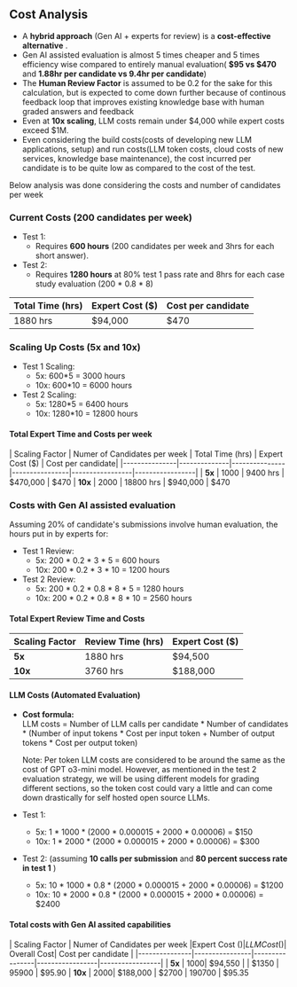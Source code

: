 ## Cost Analysis

- A **hybrid approach** (Gen AI + experts for review) is a **cost-effective alternative** .
- Gen AI assisted evaluation is almost 5 times cheaper and 5 times efficiency wise compared to entirely manual evaluation( **$95 vs $470** and **1.88hr per candidate vs 9.4hr per candidate**) 
- The **Human Review Factor** is assumed to be 0.2 for the sake for this calculation, but is expected to come down further because of continous feedback loop that improves existing knowledge base with human graded answers and feedback
- Even at **10x scaling**, LLM costs remain under $4,000 while expert costs exceed $1M. 
- Even considering the build costs(costs of developing new LLM applications, setup) and run costs(LLM token costs, cloud costs of new services, knowledge base maintenance), the cost incurred per candidate is to be quite low as compared to the cost of the test.


Below analysis was done considering the costs and number of candidates per week

### **Current Costs (200 candidates per week)**

- Test 1:  
  - Requires **600 hours** (200 candidates per week and 3hrs for each short answer).  
- Test 2:  
  - Requires **1280 hours** at 80% test 1 pass rate and 8hrs for each case study evaluation (200 * 0.8 * 8)

| Total Time (hrs) | Expert Cost ($) | Cost per candidate|
|---------------|----------------| ----------------|
| 1880 hrs       | $94,000       | $470

### **Scaling Up Costs (5x and 10x)**

- Test 1 Scaling:  
  - 5x: 600*5 = 3000 hours  
  - 10x: 600*10 = 6000 hours  
- Test 2 Scaling:  
  - 5x: 1280*5 = 6400 hours  
  - 10x: 1280*10 = 12800 hours  

#### **Total Expert Time and Costs per week**

| Scaling Factor | Numer of Candidates per week | Total Time (hrs) | Expert Cost ($)  | Cost per candidate|
|---------------|--------------|---------------|----------------|-----------------|-----------------|
| **5x**       |    1000    | 9400 hrs       | $470,000        | $470
| **10x**      | 2000   | 18800 hrs      | $940,000        | $470

### **Costs with Gen AI assisted evaluation**

Assuming 20% of candidate's submissions involve human evaluation, the hours put in by experts for:

- Test 1 Review: 
  - 5x: 200 * 0.2 * 3 * 5 = 600 hours  
  - 10x: 200 * 0.2 * 3 * 10 = 1200 hours  
- Test 2 Review:  
  - 5x: 200 * 0.2 * 0.8 * 8 * 5 = 1280 hours  
  - 10x:  200 * 0.2 * 0.8 * 8 * 10 = 2560 hours  

#### **Total Expert Review Time and Costs**

| Scaling Factor | Review Time (hrs) | Expert Cost ($) |
|---------------|----------------|-----------------|
| **5x**       | 1880 hrs       | $94,500        |
| **10x**      | 3760 hrs       | $188,000       |

#### **LLM Costs (Automated Evaluation)**

- **Cost formula:**  
  LLM costs = Number of LLM calls per candidate * Number of candidates * (Number of input tokens * Cost per input token +  Number of output tokens * Cost per output token)

  Note: Per token LLM costs are considered to be around the same as the cost of GPT o3-mini model. However, as mentioned in the test 2 evaluation strategy, we will be using different models for grading different sections, so the token cost could vary a little and can come down drastically for self hosted open source LLMs.

- Test 1:
  - 5x: 1 * 1000 * (2000 * 0.000015 + 2000 * 0.00006) = $150
  - 10x: 1 * 2000 * (2000 * 0.000015 + 2000 * 0.00006) = $300
- Test 2: (assuming **10 calls per submission** and **80 percent success rate in test 1** )
  - 5x: 10 * 1000 * 0.8 * (2000 * 0.000015 + 2000 * 0.00006) = $1200 
  - 10x: 10 * 2000 * 0.8 * (2000 * 0.000015 + 2000 * 0.00006) = $2400 

#### **Total costs with Gen AI assited capabilities**  

| Scaling Factor | Numer of Candidates per week |Expert Cost ($) | LLM Cost ($)| Overall Cost| Cost per candidate |
|---------------|----------------|----------------|-----------------|-----------------|
| **5x**        | 1000| $94,550       | | $1350       | 95900 | $95.90
| **10x**       | 2000| $188,000      | $2700         | 190700 | $95.35
